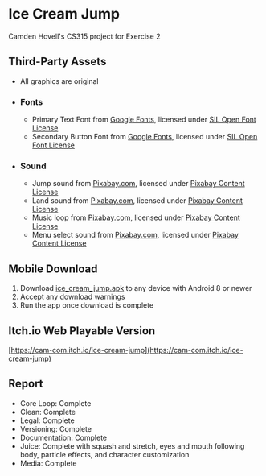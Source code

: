 # Ice Cream Jump

Camden Hovell's CS315 project for Exercise 2

## Third-Party Assets

 - All graphics are original

 - ### Fonts
    - Primary Text Font from [Google Fonts](https://fonts.google.com/specimen/Rubik+Wet+Paint?preview.text=abc%20ABC%20123&query=rubik+wet&lang=en_Latn), licensed under [SIL Open Font License](https://openfontlicense.org/open-font-license-official-text/)
    - Secondary Button Font from [Google Fonts](https://fonts.google.com/specimen/Londrina+Solid?preview.text=abc%20ABC%20123&query=londrina+sol&lang=en_Latn), licensed under [SIL Open Font License](https://openfontlicense.org/open-font-license-official-text/)
 
 - ### Sound
   - Jump sound from [Pixabay.com](https://pixabay.com/sound-effects/slimejump-6913/), licensed under [Pixabay Content License](https://pixabay.com/service/terms/)
   - Land sound from [Pixabay.com](https://pixabay.com/sound-effects/walk-wet-86710/), licensed under [Pixabay Content License](https://pixabay.com/service/terms/)
   - Music loop from [Pixabay.com](https://pixabay.com/music/video-games-game-music-loop-19-153393/), licensed under [Pixabay Content License](https://pixabay.com/service/terms/)
   - Menu select sound from [Pixabay.com](https://pixabay.com/sound-effects/menu-select-button-182476/), licensed under [Pixabay Content License](https://pixabay.com/service/terms/)

## Mobile Download
 1. Download [ice_cream_jump.apk](project/ice_cream_jump.apk) to any device with Android 8 or newer
 2. Accept any download warnings
 3. Run the app once download is complete 

## Itch.io Web Playable Version
 [https://cam-com.itch.io/ice-cream-jump](https://cam-com.itch.io/ice-cream-jump)

## Report
 - Core Loop: Complete
 - Clean: Complete
 - Legal: Complete
 - Versioning: Complete
 - Documentation: Complete
 - Juice: Complete with squash and stretch, eyes and mouth following body, particle effects, and character customization
 - Media: Complete
